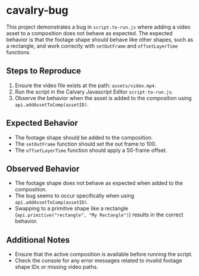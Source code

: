 # cavalry-bug

This project demonstrates a bug in `script-to-run.js` where adding a video asset to a composition does not behave as expected. The expected behavior is that the footage shape should behave like other shapes, such as a rectangle, and work correctly with `setOutFrame` and `offsetLayerTime` functions.

## Steps to Reproduce

1. Ensure the video file exists at the path: `assets/video.mp4`.
2. Run the script in the Calvary Javascript Editor `script-to-run.js`.
3. Observe the behavior when the asset is added to the composition using `api.addAssetToComp(assetID)`.

## Expected Behavior

- The footage shape should be added to the composition.
- The `setOutFrame` function should set the out frame to 100.
- The `offsetLayerTime` function should apply a 50-frame offset.

## Observed Behavior

- The footage shape does not behave as expected when added to the composition.
- The bug seems to occur specifically when using `api.addAssetToComp(assetID)`.
- Swapping to a primitive shape like a rectangle (`api.primitive("rectangle", "My Rectangle")`) results in the correct behavior.

## Additional Notes

- Ensure that the active composition is available before running the script.
- Check the console for any error messages related to invalid footage shape IDs or missing video paths.
